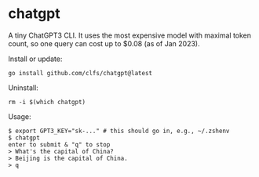 # chatgpt
A tiny ChatGPT3 CLI. It uses the most expensive model with maximal token count,
so one query can cost up to $0.08 (as of Jan 2023).

Install or update:

```text
go install github.com/clfs/chatgpt@latest
```

Uninstall:

```text
rm -i $(which chatgpt)
```

Usage:

```text
$ export GPT3_KEY="sk-..." # this should go in, e.g., ~/.zshenv
$ chatgpt
enter to submit & "q" to stop
> What's the capital of China?
> Beijing is the capital of China.
> q
```